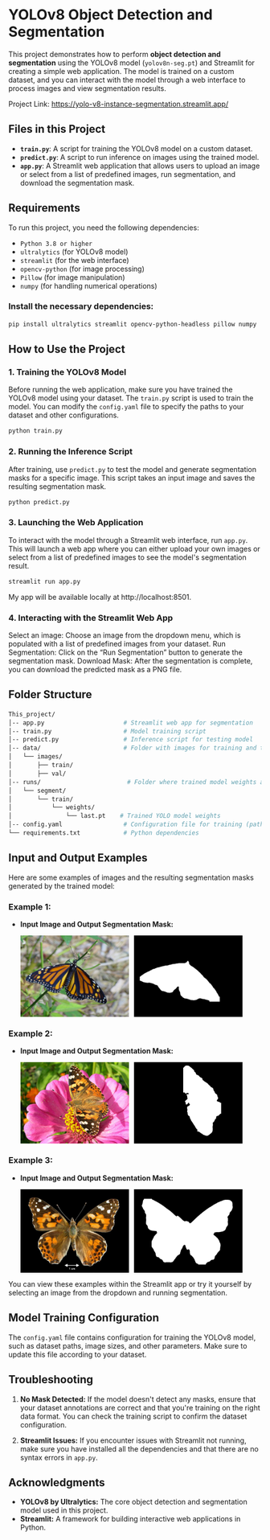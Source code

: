 # YOLOv8 Object Detection and Segmentation

This project demonstrates how to perform **object detection and segmentation** using the YOLOv8 model (`yolov8n-seg.pt`) and Streamlit for creating a simple web application. The model is trained on a custom dataset, and you can interact with the model through a web interface to process images and view segmentation results.

Project Link: https://yolo-v8-instance-segmentation.streamlit.app/

## Files in this Project

- **`train.py`**: A script for training the YOLOv8 model on a custom dataset.
- **`predict.py`**: A script to run inference on images using the trained model.
- **`app.py`**: A Streamlit web application that allows users to upload an image or select from a list of predefined images, run segmentation, and download the segmentation mask.

## Requirements

To run this project, you need the following dependencies:

- `Python 3.8 or higher`
- `ultralytics` (for YOLOv8 model)
- `streamlit` (for the web interface)
- `opencv-python` (for image processing)
- `Pillow` (for image manipulation)
- `numpy` (for handling numerical operations)

### Install the necessary dependencies:

```bash
pip install ultralytics streamlit opencv-python-headless pillow numpy 
```
## How to Use the Project

### 1. Training the YOLOv8 Model
Before running the web application, make sure you have trained the YOLOv8 model using your dataset. The `train.py` script is used to train the model. You can modify the `config.yaml` file to specify the paths to your dataset and other configurations.
```bash
python train.py 
```

### 2. Running the Inference Script
After training, use `predict.py` to test the model and generate segmentation masks for a specific image. This script takes an input image and saves the resulting segmentation mask.
```bash
python predict.py 
```
### 3. Launching the Web Application
To interact with the model through a Streamlit web interface, run `app.py`. This will launch a web app where you can either upload your own images or select from a list of predefined images to see the model's segmentation result.
```bash
streamlit run app.py
```
My app will be available locally at http://localhost:8501.

### 4. Interacting with the Streamlit Web App
Select an image: Choose an image from the dropdown menu, which is populated with a list of predefined images from your dataset.
Run Segmentation: Click on the “Run Segmentation” button to generate the segmentation mask.
Download Mask: After the segmentation is complete, you can download the predicted mask as a PNG file.

## Folder Structure

```bash
This_project/
│-- app.py                      # Streamlit web app for segmentation
│-- train.py                    # Model training script
│-- predict.py                  # Inference script for testing model
│-- data/                       # Folder with images for training and testing
│   └── images/
│       ├── train/
│       ├── val/
│-- runs/                        # Folder where trained model weights are stored
│   └── segment/
│       └── train/
│           └── weights/
│               └── last.pt    # Trained YOLO model weights
│-- config.yaml                 # Configuration file for training (paths to datasets, etc.)
└── requirements.txt            # Python dependencies

```
## Input and Output Examples
Here are some examples of images and the resulting segmentation masks generated by the trained model:
### Example 1:
- **Input Image and Output Segmentation Mask:**

  <div style="display: flex;">
    <img src="./output/input1.jpg" alt="Example Input 1" width="45%" style="margin-right: 10px;">
    <img src="./output/output1.png" alt="Example Output 1" width="45%">
  </div>

### Example 2:
- **Input Image and Output Segmentation Mask:**

  <div style="display: flex;">
    <img src="./output/input2.jpg" alt="Example Input 1" width="45%" style="margin-right: 10px;">
    <img src="./output/output2.png" alt="Example Output 1" width="45%">
  </div>

### Example 3:
- **Input Image and Output Segmentation Mask:**

  <div style="display: flex;">
    <img src="./output/input3.jpg" alt="Example Input 1" width="45%" style="margin-right: 10px;">
    <img src="./output/output3.png" alt="Example Output 1" width="45%">
  </div>

You can view these examples within the Streamlit app or try it yourself by selecting an image from the dropdown and running segmentation.

## Model Training Configuration
The `config.yaml` file contains configuration for training the YOLOv8 model, such as dataset paths, image sizes, and other parameters. Make sure to update this file according to your dataset.

## Troubleshooting
1. **No Mask Detected:** If the model doesn't detect any masks, ensure that your dataset annotations are correct and that you're training on the right data format. You can check the training script to confirm the dataset configuration.

2. **Streamlit Issues:** If you encounter issues with Streamlit not running, make sure you have installed all the dependencies and that there are no syntax errors in `app.py`.

## Acknowledgments
- **YOLOv8 by Ultralytics:** The core object detection and segmentation model used in this project.
- **Streamlit:** A framework for building interactive web applications in Python.